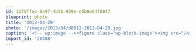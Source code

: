 ```yaml
---
id: 1279ffec-8a97-4b56-939e-e5b0e64f6847
blueprint: photo
title: '2013-04-29'
photo: '/images/2013/04/d8012-2013-04-29.jpg'
caption: '<!-- wp:image --><figure class="wp-block-image"><img src="/assets/images/2013/04/d8012-2013-04-29.jpg" /></figure><!-- /wp:image --><!-- wp:paragraph --><p>It''s all downhill from here</p><!-- /wp:paragraph -->'
import_id: '20408'
---
```

